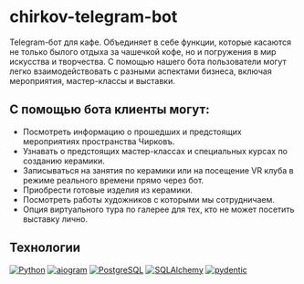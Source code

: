 # chirkov-telegram-bot
Telegram-бот для кафе. Объединяет в себе функции, которые касаются не только былого отдыха за чашечкой кофе, но и погружения в мир искусства и творчества. С помощью нашего бота пользователи могут легко взаимодействовать с разными аспектами бизнеса, включая мероприятия, мастер-классы и выставки.

## С помощью бота клиенты могут:
- Посмотреть информацию о прошедших и предстоящих мероприятиях пространства Чирковъ.
- Узнавать о предстоящих мастер-классах и специальных курсах по созданию керамики.
- Записываться на занятия по керамики или на посещение VR клуба в режиме реального времени прямо через бот.
- Приобрести готовые изделия из керамики.
- Посмотреть работы художников с которыми мы сотрудничаем.
- Опция виртуального тура по галерее для тех, кто не может посетить выставку лично.

## Технологии
[![Python](https://img.shields.io/badge/python-3.11-blue?logo=python)](https://www.python.org/)
[![aiogram](https://img.shields.io/badge/aiogram-3.4-blue)](https://docs.aiogram.dev/en/latest/)
[![PostgreSQL](https://img.shields.io/badge/PostgreSQL-blue?logo=PostgreSQL&logoColor=white/)](https://www.postgresql.org/)
[![SQLAlchemy](https://img.shields.io/badge/SQLAlchemy-blue)](https://docs.sqlalchemy.org/en/20/)
[![pydentic](https://img.shields.io/badge/pydentic-blue)](https://pydantic-docs.helpmanual.io/)